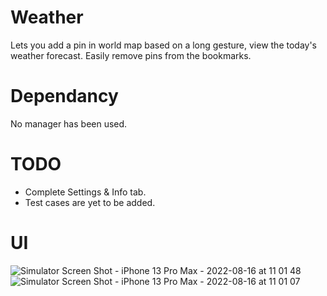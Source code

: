 # Weather
Lets you add a pin in world map based on a long gesture, view the today's weather forecast.  Easily remove pins from the bookmarks. 

# Dependancy
No manager has been used.

# TODO
- Complete Settings & Info tab.
- Test cases are yet to be added.

# UI
![Simulator Screen Shot - iPhone 13 Pro Max - 2022-08-16 at 11 01 48](https://user-images.githubusercontent.com/67622205/184805738-da369900-f287-4815-80da-daf3d08f3bf8.png)
![Simulator Screen Shot - iPhone 13 Pro Max - 2022-08-16 at 11 01 07](https://user-images.githubusercontent.com/67622205/184805762-d6d4735d-091f-4ed2-910d-34372744d3de.png)
